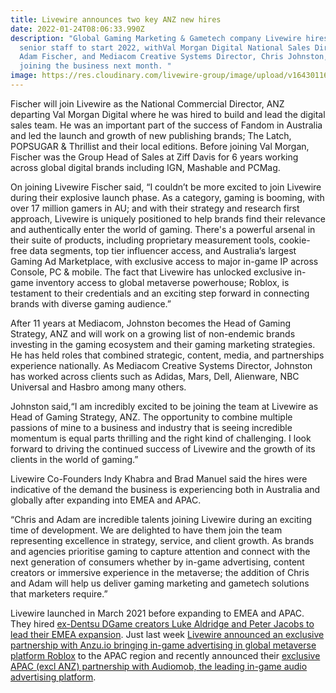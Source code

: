 ```yaml
---
title: Livewire announces two key ANZ new hires
date: 2022-01-24T08:06:33.990Z
description: "Global Gaming Marketing & Gametech company Livewire hires two
  senior staff to start 2022, withVal Morgan Digital National Sales Director,
  Adam Fischer, and Mediacom Creative Systems Director, Chris Johnston, both
  joining the business next month. "
image: https://res.cloudinary.com/livewire-group/image/upload/v1643011656/Fish_x_CJ_g6rdd1.png
---
```

Fischer will join Livewire as the National Commercial Director, ANZ departing Val Morgan Digital where he was hired to build and lead the digital sales team. He was an important part of the success of Fandom in Australia and led the launch and growth of new publishing brands; The Latch, POPSUGAR & Thrillist and their local editions. Before joining Val Morgan, Fischer was the Group Head of Sales at Ziff Davis for 6 years working across global digital brands including IGN, Mashable and PCMag.

On joining Livewire Fischer said, “I couldn’t be more excited to join Livewire during their explosive launch phase. As a category, gaming is booming, with over 17 million gamers in AU; and with their strategy and research first approach, Livewire is uniquely positioned to help brands find their relevance and authentically enter the world of gaming. There's a powerful arsenal in their suite of products, including proprietary measurement tools, cookie-free data segments, top tier influencer access, and Australia‘s largest Gaming Ad Marketplace, with exclusive access to major in-game IP across Console, PC & mobile. The fact that Livewire has unlocked exclusive in-game inventory access to global metaverse powerhouse; Roblox, is testament to their credentials and an exciting step forward in connecting brands with diverse gaming audience.”

After 11 years at Mediacom, Johnston becomes the Head of Gaming Strategy, ANZ and will work on a growing list of non-endemic brands investing in the gaming ecosystem and their gaming marketing strategies. He has held roles that combined strategic, content, media, and partnerships experience nationally. As Mediacom Creative Systems Director, Johnston has worked across clients such as Adidas, Mars, Dell, Alienware, NBC Universal and Hasbro among many others.

Johnston said,“I am incredibly excited to be joining the team at Livewire as Head of Gaming Strategy, ANZ. The opportunity to combine multiple passions of mine to a business and industry that is seeing incredible momentum is equal parts thrilling and the right kind of challenging. I look forward to driving the continued success of Livewire and the growth of its clients in the world of gaming.”

Livewire Co-Founders Indy Khabra and Brad Manuel said the hires were indicative of the demand the business is experiencing both in Australia and globally after expanding into EMEA and APAC.

“Chris and Adam are incredible talents joining Livewire during an exciting time of development. We are delighted to have them join the team representing excellence in strategy, service, and client growth. As brands and agencies prioritise gaming to capture attention and connect with the next generation of consumers whether by in-game advertising, content creators or immersive experience in the metaverse; the addition of Chris and Adam will help us deliver gaming marketing and gametech solutions that marketers require.”

Livewire launched in March 2021 before expanding to EMEA and APAC. They hired [ex-Dentsu DGame creators Luke Aldridge and Peter Jacobs to lead their EMEA expansion](https://livewire.group/news/livewire-expands-into-emea-launching-london-office-and-hires-dentsu-dgame-creators-luke-aldridge-and-peter-jacobs/). Just last week [Livewire announced an exclusive partnership with Anzu.io bringing in-game advertising in global metaverse platform Roblox](https://livewire.group/news/anzu-and-livewire-launch-exclusive-partnership-to-help-apac-advertisers-reach-roblox-players/) to the APAC region and recently announced their [exclusive APAC (excl ANZ) partnership with Audiomob, the leading in-game audio advertising platform](https://livewire.group/news/audiomob-partners-exclusively-with-livewire-to-launch-apacs-first-in-game-audio-ads-platform/).